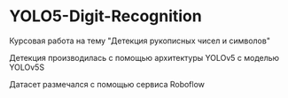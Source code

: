 # YOLO5-Digit-Recognition
Курсовая работа на тему "Детекция рукописных чисел и символов"

Детекция производилась с помощью архитектуры YOLOv5 с моделью YOLOv5S

Датасет размечался с помощью сервиса Roboflow





